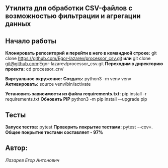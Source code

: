 ## Утилита для обработки CSV-файлов с возможностью фильтрации и агрегации данных ##

## Начало работы ##

**Клонировать репозиторий и перейти в него в командной строке:**
git clone https://github.com/Egor-lazarev/processor_csv.git
**или**
git clone git@github.com:Egor-lazarev/processor_csv.git
**Переходим в директорию проекта:**
cd processor_crv/

**Виртуальное окружение:**
**Создать:** python3 -m venv venv
**Активировать:** source venv/bin/activate

**Установить зависимости из файла requirements.txt:**
pip install -r requirements.txt
**Обновить PIP**
python3 -m pip install --upgrade pip

## Тесты ##

**Запуск тестов:**
pytest
**Проверить покрытие тестами:**
pytest --cov=.
**Общее покрытие тестами составляет - 97%**

## Автор: ##
_Лазарев Егор Антонович_
